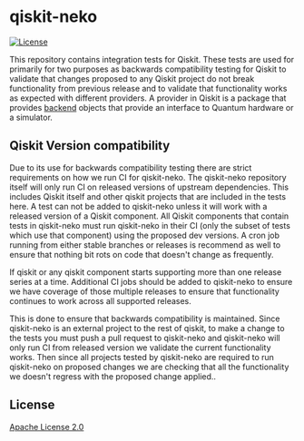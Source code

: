 # qiskit-neko

[![License](https://img.shields.io/github/license/Qiskit/qiskit-neko.svg?style=popout-square)](https://opensource.org/licenses/Apache-2.0)

This repository contains integration tests for Qiskit. These tests are used
for primarily for two purposes as backwards compatibility testing for Qiskit
to validate that changes proposed to any Qiskit project do not break
functionality from previous release and to validate that functionality works
as expected with different providers. A provider in Qiskit is a package that
provides [backend](https://qiskit.org/documentation/stubs/qiskit.providers.BackendV2.html)
objects that provide an interface to Quantum hardware or a simulator.

## Qiskit Version compatibility

Due to its use for backwards compatibility testing there are strict requirements
on how we run CI for qiskit-neko. The qiskit-neko repository itself will only
run CI on released versions of upstream dependencies. This includes Qiskit
itself and other qiskit projects that are included in the tests here. A test can
not be added to qiskit-neko unless it will work with a released version of a
Qiskit component. All Qiskit components that contain tests in qiskit-neko must
run qiskit-neko in their CI (only the subset of tests which use that component)
using the proposed dev versions. A cron job running from either stable branches
or releases is recommend as well to ensure that nothing bit rots on code that
doesn't change as frequently.

If qiskit or any qiskit component starts supporting more than one release series
at a time. Additional CI jobs should be added to qiskit-neko to ensure we have
coverage of those multiple releases to ensure that functionality continues to
work across all supported releases.

This is done to ensure that backwards compatibility is maintained. Since
qiskit-neko is an external project to the rest of qiskit, to make a change to
the tests you must push a pull request to qiskit-neko and qiskit-neko will only
run CI from released version we validate the current functionality works. Then
since all projects tested by qiskit-neko are required to run qiskit-neko on
proposed changes we are checking that all the functionality we doesn't regress
with the proposed change applied..


## License

[Apache License 2.0](LICENSE.txt)

